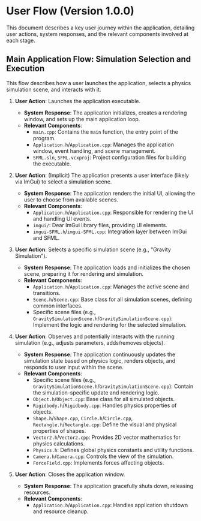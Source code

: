 # User Flow (Version 1.0.0)

This document describes a key user journey within the application, detailing user actions, system responses, and the relevant components involved at each stage.

## Main Application Flow: Simulation Selection and Execution

This flow describes how a user launches the application, selects a physics simulation scene, and interacts with it.

1.  **User Action**: Launches the application executable.
    *   **System Response**: The application initializes, creates a rendering window, and sets up the main application loop.
    *   **Relevant Components**:
        *   `main.cpp`: Contains the `main` function, the entry point of the program.
        *   `Application.h`/`Application.cpp`: Manages the application window, event handling, and scene management.
        *   `SFML.sln`, `SFML.vcxproj`: Project configuration files for building the executable.

2.  **User Action**: (Implicit) The application presents a user interface (likely via ImGui) to select a simulation scene.
    *   **System Response**: The application renders the initial UI, allowing the user to choose from available scenes.
    *   **Relevant Components**:
        *   `Application.h`/`Application.cpp`: Responsible for rendering the UI and handling UI events.
        *   `imgui/`: Dear ImGui library files, providing UI elements.
        *   `imgui-SFML.h`/`imgui-SFML.cpp`: Integration layer between ImGui and SFML.

3.  **User Action**: Selects a specific simulation scene (e.g., "Gravity Simulation").
    *   **System Response**: The application loads and initializes the chosen scene, preparing it for rendering and simulation.
    *   **Relevant Components**:
        *   `Application.h`/`Application.cpp`: Manages the active scene and transitions.
        *   `Scene.h`/`Scene.cpp`: Base class for all simulation scenes, defining common interfaces.
        *   Specific scene files (e.g., `GravitySimulationScene.h`/`GravitySimulationScene.cpp`): Implement the logic and rendering for the selected simulation.

4.  **User Action**: Observes and potentially interacts with the running simulation (e.g., adjusts parameters, adds/removes objects).
    *   **System Response**: The application continuously updates the simulation state based on physics logic, renders objects, and responds to user input within the scene.
    *   **Relevant Components**:
        *   Specific scene files (e.g., `GravitySimulationScene.h`/`GravitySimulationScene.cpp`): Contain the simulation-specific update and rendering logic.
        *   `Object.h`/`Object.cpp`: Base class for all simulated objects.
        *   `Rigidbody.h`/`Rigidbody.cpp`: Handles physics properties of objects.
        *   `Shape.h`/`Shape.cpp`, `Circle.h`/`Circle.cpp`, `Rectangle.h`/`Rectangle.cpp`: Define the visual and physical properties of shapes.
        *   `Vector2.h`/`Vector2.cpp`: Provides 2D vector mathematics for physics calculations.
        *   `Physics.h`: Defines global physics constants and utility functions.
        *   `Camera.h`/`Camera.cpp`: Controls the view of the simulation.
        *   `ForceField.cpp`: Implements forces affecting objects.

5.  **User Action**: Closes the application window.
    *   **System Response**: The application gracefully shuts down, releasing resources.
    *   **Relevant Components**:
        *   `Application.h`/`Application.cpp`: Handles application shutdown and resource cleanup.

